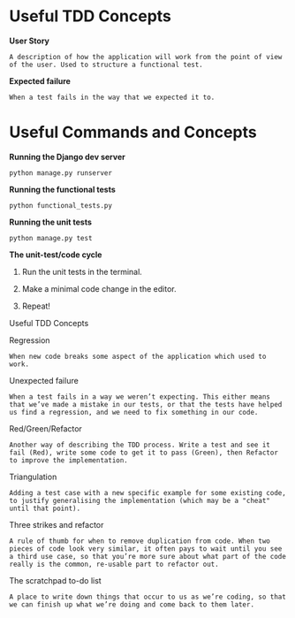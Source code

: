 
# Useful TDD Concepts

**User Story**

    A description of how the application will work from the point of view of the user. Used to structure a functional test.
**Expected failure**

    When a test fails in the way that we expected it to.

# Useful Commands and Concepts

**Running the Django dev server**

    python manage.py runserver
**Running the functional tests**

    python functional_tests.py
**Running the unit tests**

    python manage.py test
**The unit-test/code cycle**

1. Run the unit tests in the terminal.

2. Make a minimal code change in the editor.

3. Repeat!


Useful TDD Concepts

Regression

    When new code breaks some aspect of the application which used to work.
Unexpected failure

    When a test fails in a way we weren’t expecting. This either means that we’ve made a mistake in our tests, or that the tests have helped us find a regression, and we need to fix something in our code.
Red/Green/Refactor

    Another way of describing the TDD process. Write a test and see it fail (Red), write some code to get it to pass (Green), then Refactor to improve the implementation.
Triangulation

    Adding a test case with a new specific example for some existing code, to justify generalising the implementation (which may be a "cheat" until that point).
Three strikes and refactor

    A rule of thumb for when to remove duplication from code. When two pieces of code look very similar, it often pays to wait until you see a third use case, so that you’re more sure about what part of the code really is the common, re-usable part to refactor out.
The scratchpad to-do list

    A place to write down things that occur to us as we’re coding, so that we can finish up what we’re doing and come back to them later.

